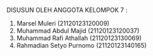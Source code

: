 DISUSUN OLEH ANGGOTA KELOMPOK 7 : 
1. Marsel Muleri              (21120123120009) 
2. Muhammad Abdul Majid       (21120123120037) 
3. Muhammad Rafi Athallah     (21120123130069) 
4. Rahmadian Setyo Purnomo    (21120123140165) 
